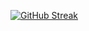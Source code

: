 [![GitHub Streak](https://streak-stats.demolab.com?user=SuzukiRyuichiro&theme=vue-dark)](https://git.io/streak-stats)
